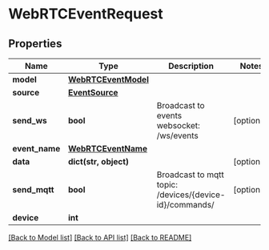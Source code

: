 # WebRTCEventRequest


## Properties
Name | Type | Description | Notes
------------ | ------------- | ------------- | -------------
**model** | [**WebRTCEventModel**](WebRTCEventModel.md) |  | 
**source** | [**EventSource**](EventSource.md) |  | 
**send_ws** | **bool** | Broadcast to events websocket: /ws/events | [optional] 
**event_name** | [**WebRTCEventName**](WebRTCEventName.md) |  | 
**data** | **dict(str, object)** |  | [optional] 
**send_mqtt** | **bool** | Broadcast to mqtt topic: /devices/{device-id}/commands/ | [optional] 
**device** | **int** |  | 

[[Back to Model list]](../README.md#documentation-for-models) [[Back to API list]](../README.md#documentation-for-api-endpoints) [[Back to README]](../README.md)


